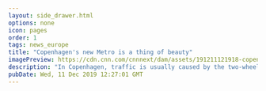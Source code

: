 ```yaml
---
layout: side_drawer.html
options: none
icon: pages
order: 1
tags: news_europe
title: "Copenhagen's new Metro is a thing of beauty"
imagePreview: https://cdn.cnn.com/cnnnext/dam/assets/191211121918-copenhagen-metro-video-synd-2.jpg
description: "In Copenhagen, traffic is usually caused by the two-wheel variety of transportation: the bicycle. "
pubDate: Wed, 11 Dec 2019 12:27:01 GMT
---
```

